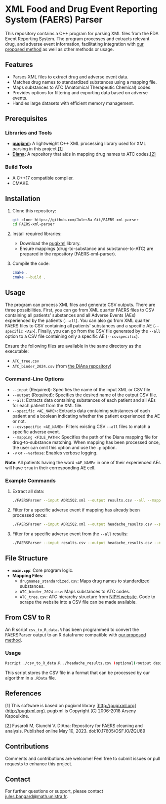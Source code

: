 # XML Food and Drug Event Reporting System (FAERS) Parser

This repository contains a C++ program for parsing XML files from the FDA Event Reporting System. The program processes and extracts relevant drug, and adverse event information, facilitating integration with [our proposed method](https://github.com/JulesBa-Git/emcAdr) as well as other methods or usage.

## Features

- Parses XML files to extract drug and adverse event data.
- Matches drug names to standardized substances using a mapping file.
- Maps substances to ATC (Anatomical Therapeutic Chemical) codes.
- Provides options for filtering and exporting data based on adverse events.
- Handles large datasets with efficient memory management.

## Prerequisites

### Libraries and Tools

- **[pugixml](https://pugixml.org/):** A lightweight C++ XML processing library used for XML parsing in this project.[[1]](#1)
- **[Diana](https://github.com/fusarolimichele/DiAna):** A repository that aids in mapping drug names to ATC codes.[[2]](#2)

### Build Tools

- A C++17 compatible compiler.
- CMAKE.

## Installation

1. Clone this repository:
   ```bash
   git clone https://github.com/JulesBa-Git/FAERS-xml-parser
   cd FAERS-xml-parser
   ```
2. Install required libraries:
   - Download the [pugixml](https://pugixml.org/) library.
   - Ensure mappings (drug-to-substance and substance-to-ATC) are prepared in the repository (FAERS-xml-parser).

3. Compile the code:
   ```bash
   cmake .
   cmake --build .
   ```

## Usage

The program can process XML files and generate CSV outputs. There are three possibilities. First, you can go from XML quarter FAERS files to CSV containing all patients' substances and all Adverse Events (AEs) experienced by the patients (`--all`). You can also go from XML quarter FAERS files to CSV containing all patients' substances and a specific AE (`--specific <AE>`). Finally, you can go from the CSV file generated by the `--all` option to a CSV file containing only a specific AE (`--csvspecific`).

Ensure the following files are available in the same directory as the executable:
- `ATC_tree.csv`
- `ATC_binder_2024.csv` (from [the DiAna repository](https://osf.io/zqu89/files/osfstorage))

### Command-Line Options

- `--input` (Required): Specifies the name of the input XML or CSV file.
- `--output` (Required): Specifies the desired name of the output CSV file.
- `--all`: Extracts data containing substances of each patient and all AEs for each patient from the XML file.
- `--specific <AE_NAME>`: Extracts data containing substances of each patient and a boolean indicating whether the patient experienced the AE or not.
- `--csvspecific <AE_NAME>`: Filters existing CSV `--all` files to match a specific adverse event.
- `--mapping <FILE_PATH>`: Specifies the path of the Diana mapping file for drug-to-substance matching. When mapping has been processed once, the user can omit this option and use the `-p` option.
- `-v` or `--verbose`: Enables verbose logging.

**Note**: All patients having the word `<AE_NAME>` in one of their experienced AEs will have `true` in their corresponding AE cell.

### Example Commands

1. Extract all data:
   ```bash
   ./FAERSParser --input ADR15Q2.xml --output results.csv --all --mapping ./path/to/drugnames_standardized.csv
   ```

2. Filter for a specific adverse event if mapping has already been processed once:
   ```bash
   ./FAERSParser --input ADR15Q2.xml --output headache_results.csv --specific "headache" -p
   ```

3. Filter for a specific adverse event from the `--all` results:
   ```bash
   ./FAERSParser --input results.csv --output headache_results.csv --csvspecific "headache" -p
   ```

## File Structure

- **`main.cpp`**: Core program logic.
- **Mapping Files**:
  - `drugnames_standardized.csv`: Maps drug names to standardized substances.
  - `ATC_binder_2024.csv`: Maps substances to ATC codes.
  - `ATC_tree.csv`: ATC hierarchy structure from [NIPH website](https://atcddd.fhi.no/atc_ddd_index/). Code to scrape the website into a CSV file can be made available.

## From CSV to R

An R script `csv_to_R_data.R` has been programmed to convert the FAERSParser output to an R dataframe compatible with [our proposed method](https://github.com/JulesBa-Git/emcAdr).

### Usage

```bash
Rscript ./csv_to_R_data.R ./headache_results.csv (optional)<output desired filename>
```

This script stores the CSV file in a format that can be processed by our algorithm in a `.RData` file.

## References

<a id="1">[1]</a>
This software is based on pugixml library [http://pugixml.org](http://pugixml.org). pugixml is Copyright (C) 2006-2018 Arseny Kapoulkine.

<a id="2">[2]</a>
Fusaroli M, Giunchi V. DiAna: Repository for FAERS cleaning and analysis. Published online May 10, 2023. doi:10.17605/OSF.IO/ZQU89

## Contributions

Comments and contributions are welcome! Feel free to submit issues or pull requests to enhance this project.

## Contact

For further questions or support, please contact [jules.bangard@math.unistra.fr](mailto:jules.bangard@math.unistra.fr).

